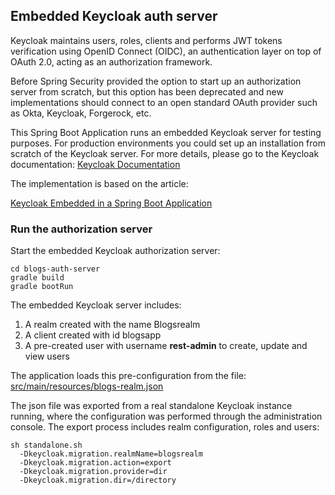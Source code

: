 ## Embedded Keycloak auth server

Keycloak maintains users, roles, clients and performs JWT tokens verification using OpenID Connect (OIDC), an authentication layer on top of OAuth 2.0, acting as an authorization framework.

Before Spring Security provided the option to start up an authorization server from scratch, but this option has been deprecated and new implementations should   connect to an open standard OAuth provider such as Okta, Keycloak, Forgerock, etc.

This Spring Boot Application runs an embedded Keycloak server for testing purposes. For production environments you could set up an installation from scratch of the Keycloak server. For more details, please go to the Keycloak documentation: [Keycloak Documentation](https://www.keycloak.org/docs/latest/getting_started/index.html)

The implementation is based on the article:

[Keycloak Embedded in a Spring Boot Application](https://www.baeldung.com/keycloak-embedded-in-spring-boot-app)

### Run the authorization server

Start the embedded Keycloak authorization server:

```
cd blogs-auth-server
gradle build
gradle bootRun

```

The embedded Keycloak server includes:

1. A realm created with the name Blogsrealm
2. A client created with id blogsapp
3. A pre-created user with username **rest-admin** to create, update and view users

The application loads this pre-configuration from the file: 
[src/main/resources/blogs-realm.json](src/main/resources/blogs-realm.json)

The json file was exported from a real standalone Keycloak instance running, where the configuration was performed through the administration console. The export process includes realm configuration, roles and users:

```
sh standalone.sh 
  -Dkeycloak.migration.realmName=blogsrealm 
  -Dkeycloak.migration.action=export 
  -Dkeycloak.migration.provider=dir 
  -Dkeycloak.migration.dir=/directory

```







